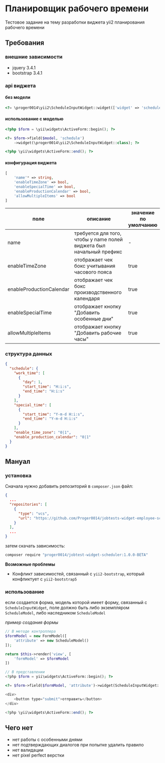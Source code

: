 # Планировщик рабочего времени

Тестовое задание на тему разработки виджета yii2 планирования рабочего времени

## Требования

### внешние зависимости

- jquery 3.4.1
- bootstrap 3.4.1

### api виджета

#### без модели

```php
<?= \proger0014\yii2\ScheduleInputWidget::widget(['widget' => 'schedule']); ?>
```

#### использование с моделью

```php
<?php $form = \yii\widgets\ActiveForm::begin(); ?>

<?= $form->field($model, 'schedule')
    ->widget(\proger0014\yii2\ScheduleInputWidget::class); ?>

<?php \yii\widgets\ActiveForm::end(); ?>
```

#### конфигурация виджета

```php
[
    'name'* => string,
    'enableTimeZone' => bool,
    'enableSpecialTime' => bool,
    'enableProductionCalendar' => bool,
    'allowMultipleItems' => bool
]
```

| поле                     | описание                                                             | значение <br/>по умолчанию |
|--------------------------|----------------------------------------------------------------------|----------------------------|
| name                     | требуется для того, чтобы у name полей виджета был начальный префикс | -                          |
| enableTimeZone           | отображает чек бокс учитывания часового пояса                        | true                       |
| enableProductionCalendar | отображает чек бокс производственного календаря                      | true                       |
| enableSpecialTime        | отображает кнопку "Добавить особенные дни"                           | true                       |
| allowMultipleItems       | отображает кнопку "Добавить рабочие часы"                            | true                       |

### структура данных

```json
{
  "schedule": {
    "work_time": [
      {
        "day": 1,
        "start_time": "H:i:s",
        "end_time": "H:i:s"
      }
    ],
    "special_time": [
      {
        "start_time": "Y-m-d H:i:s",
        "end_time": "Y-m-d H:i:s"
      }
    ],
    "enable_time_zone": "0|1",
    "enable_production_calendar": "0|1"
  }
}
```

## Мануал

### установка

Сначала нужно добавить репозиторий в `composer.json` файл:

```json
{
  ...
  "repositories": [
    {
      "type": "vcs",
      "url": "https://github.com/Proger0014/jobtests-widget-employee-scheduler.git"
    }
  ],
  ...
}
```

затем скачать зависимость:

```cmd
composer require "proger0014/jobtest-widget-scheduler:1.0.0-BETA"
```

**Возможные проблемы**

- Конфликт зависимостей, связанный с `yii2-bootstrap`, который конфликтует с `yii2-bootstrap5`

### использование

если создается форма, модель которой имеет форму, связанный с `ScheduleInputWidget`, поле должно быть либо экземпляром `ScheduleModel`, либо наследником `ScheduleModel`

*пример создания формы*

```php
// В методе контроллера
$formModel = new FormModel([
    'attribute' => new ScheduleModel()
]);

return $this->render('view', [
    'formModel' => $formModel
])

// В представлении
<?php $form = yii\widgets\ActiveForm::begin(); ?>

<?= $form->field($formModel, 'attribute')->widget(ScheduleInputWidget::class); ?>

<div>
    <button type="submit">отправить</button>
</div>

<?php \yii\widgets\ActiveForm::end(); ?>

```

## Чего нет

- нет работы с особенными днями
- нет подтверждающих диалогов при попытке удалить правило
- нет валидации
- нет pixel perfect верстки